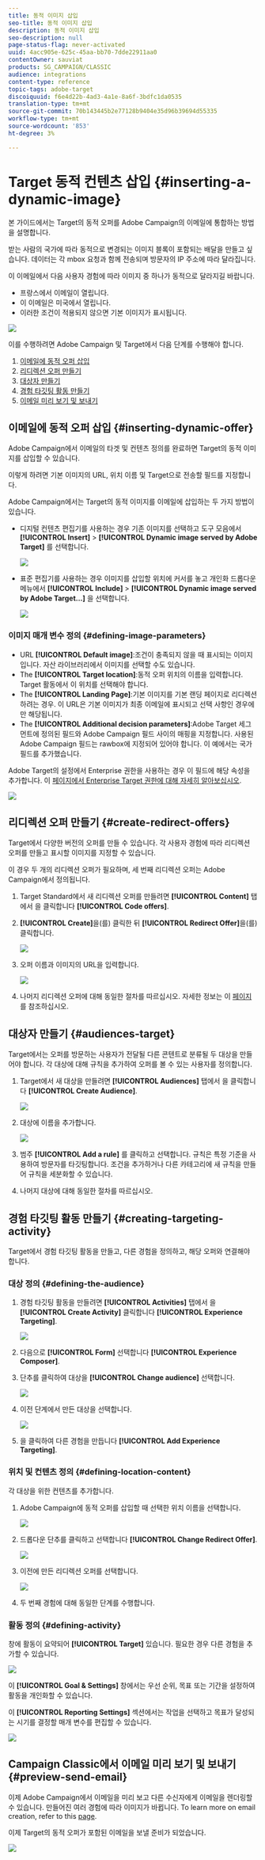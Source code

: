 ```yaml
---
title: 동적 이미지 삽입
seo-title: 동적 이미지 삽입
description: 동적 이미지 삽입
seo-description: null
page-status-flag: never-activated
uuid: 4acc905e-625c-45aa-bb70-7dde22911aa0
contentOwner: sauviat
products: SG_CAMPAIGN/CLASSIC
audience: integrations
content-type: reference
topic-tags: adobe-target
discoiquuid: f6e4d22b-4ad3-4a1e-8a6f-3bdfc1da0535
translation-type: tm+mt
source-git-commit: 70b143445b2e77128b9404e35d96b39694d55335
workflow-type: tm+mt
source-wordcount: '853'
ht-degree: 3%

---
```



# Target 동적 컨텐츠 삽입 {#inserting-a-dynamic-image}

본 가이드에서는 Target의 동적 오퍼를 Adobe Campaign의 이메일에 통합하는 방법을 설명합니다.

받는 사람의 국가에 따라 동적으로 변경되는 이미지 블록이 포함되는 배달을 만들고 싶습니다. 데이터는 각 mbox 요청과 함께 전송되며 방문자의 IP 주소에 따라 달라집니다.

이 이메일에서 다음 사용자 경험에 따라 이미지 중 하나가 동적으로 달라지길 바랍니다.

* 프랑스에서 이메일이 열립니다.
* 이 이메일은 미국에서 열립니다.
* 이러한 조건이 적용되지 않으면 기본 이미지가 표시됩니다.

![](assets/target_4.png)

이를 수행하려면 Adobe Campaign 및 Target에서 다음 단계를 수행해야 합니다.

1. [이메일에 동적 오퍼 삽입](../../integrations/using/inserting-a-dynamic-image.md#inserting-dynamic-offer)
1. [리디렉션 오퍼 만들기](../../integrations/using/inserting-a-dynamic-image.md#create-redirect-offers)
1. [대상자 만들기](../../integrations/using/inserting-a-dynamic-image.md#audiences-target)
1. [경험 타깃팅 활동 만들기](../../integrations/using/inserting-a-dynamic-image.md#creating-targeting-activity)
1. [이메일 미리 보기 및 보내기](../../integrations/using/inserting-a-dynamic-image.md#preview-send-email)

## 이메일에 동적 오퍼 삽입 {#inserting-dynamic-offer}

Adobe Campaign에서 이메일의 타겟 및 컨텐츠 정의를 완료하면 Target의 동적 이미지를 삽입할 수 있습니다.

이렇게 하려면 기본 이미지의 URL, 위치 이름 및 Target으로 전송할 필드를 지정합니다.

Adobe Campaign에서는 Target의 동적 이미지를 이메일에 삽입하는 두 가지 방법이 있습니다.

* 디지털 컨텐츠 편집기를 사용하는 경우 기존 이미지를 선택하고 도구 모음에서 **[!UICONTROL Insert]** > **[!UICONTROL Dynamic image served by Adobe Target]** 를 선택합니다.

   ![](assets/target_5.png)

* 표준 편집기를 사용하는 경우 이미지를 삽입할 위치에 커서를 놓고 개인화 드롭다운 메뉴에서 **[!UICONTROL Include]** > **[!UICONTROL Dynamic image served by Adobe Target...]** 을 선택합니다.

   ![](assets/target_12.png)

### 이미지 매개 변수 정의 {#defining-image-parameters}

* URL **[!UICONTROL Default image]**:조건이 충족되지 않을 때 표시되는 이미지입니다. 자산 라이브러리에서 이미지를 선택할 수도 있습니다.
* The **[!UICONTROL Target location]**:동적 오퍼 위치의 이름을 입력합니다. Target 활동에서 이 위치를 선택해야 합니다.
* The **[!UICONTROL Landing Page]**:기본 이미지를 기본 랜딩 페이지로 리디렉션하려는 경우. 이 URL은 기본 이미지가 최종 이메일에 표시되고 선택 사항인 경우에만 해당됩니다.
* The **[!UICONTROL Additional decision parameters]**:Adobe Target 세그먼트에 정의된 필드와 Adobe Campaign 필드 사이의 매핑을 지정합니다. 사용된 Adobe Campaign 필드는 rawbox에 지정되어 있어야 합니다. 이 예에서는 국가 필드를 추가했습니다.

Adobe Target의 설정에서 Enterprise 권한을 사용하는 경우 이 필드에 해당 속성을 추가합니다. 이 [페이지에서 Enterprise Target 권한에 대해 자세히 알아보십시오](https://docs.adobe.com/content/help/en/target/using/administer/manage-users/enterprise/properties-overview.html).

![](assets/target_13.png)

## 리디렉션 오퍼 만들기 {#create-redirect-offers}

Target에서 다양한 버전의 오퍼를 만들 수 있습니다. 각 사용자 경험에 따라 리디렉션 오퍼를 만들고 표시할 이미지를 지정할 수 있습니다.

이 경우 두 개의 리디렉션 오퍼가 필요하며, 세 번째 리디렉션 오퍼는 Adobe Campaign에서 정의됩니다.

1. Target Standard에서 새 리디렉션 오퍼를 만들려면 **[!UICONTROL Content]** 탭에서 을 클릭합니다 **[!UICONTROL Code offers]**.

1. **[!UICONTROL Create]**&#x200B;을(를) 클릭한 뒤 **[!UICONTROL Redirect Offer]**&#x200B;을(를) 클릭합니다.

   ![](assets/target_9.png)

1. 오퍼 이름과 이미지의 URL을 입력합니다.

   ![](assets/target_6.png)

1. 나머지 리디렉션 오퍼에 대해 동일한 절차를 따르십시오. 자세한 정보는 이 [페이지](https://docs.adobe.com/help/en/target/using/experiences/offers/offer-redirect.html)를 참조하십시오.

## 대상자 만들기 {#audiences-target}

Target에서는 오퍼를 방문하는 사용자가 전달될 다른 콘텐트로 분류될 두 대상을 만들어야 합니다. 각 대상에 대해 규칙을 추가하여 오퍼를 볼 수 있는 사용자를 정의합니다.

1. Target에서 새 대상을 만들려면 **[!UICONTROL Audiences]** 탭에서 을 클릭합니다 **[!UICONTROL Create Audience]**.

   ![](assets/audiences_1.png)

1. 대상에 이름을 추가합니다.

   ![](assets/audiences_2.png)

1. 범주 **[!UICONTROL Add a rule]** 를 클릭하고 선택합니다. 규칙은 특정 기준을 사용하여 방문자를 타깃팅합니다. 조건을 추가하거나 다른 카테고리에 새 규칙을 만들어 규칙을 세분화할 수 있습니다.

1. 나머지 대상에 대해 동일한 절차를 따르십시오.

## 경험 타깃팅 활동 만들기 {#creating-targeting-activity}

Target에서 경험 타깃팅 활동을 만들고, 다른 경험을 정의하고, 해당 오퍼와 연결해야 합니다.

### 대상 정의 {#defining-the-audience}

1. 경험 타깃팅 활동을 만들려면 **[!UICONTROL Activities]** 탭에서 을 **[!UICONTROL Create Activity]** 클릭합니다 **[!UICONTROL Experience Targeting]**.

   ![](assets/target_10.png)

1. 다음으로 **[!UICONTROL Form]** 선택합니다 **[!UICONTROL Experience Composer]**.

1. 단추를 클릭하여 대상을 **[!UICONTROL Change audience]** 선택합니다.

   ![](assets/target_10_2.png)

1. 이전 단계에서 만든 대상을 선택합니다.

   ![](assets/target_10_3.png)

1. 을 클릭하여 다른 경험을 만듭니다 **[!UICONTROL Add Experience Targeting]**.

### 위치 및 컨텐츠 정의 {#defining-location-content}

각 대상을 위한 컨텐츠를 추가합니다.

1. Adobe Campaign에 동적 오퍼를 삽입할 때 선택한 위치 이름을 선택합니다.

   ![](assets/target_15.png)

1. 드롭다운 단추를 클릭하고 선택합니다 **[!UICONTROL Change Redirect Offer]**.

   ![](assets/target_content.png)

1. 이전에 만든 리디렉션 오퍼를 선택합니다.

   ![](assets/target_content_2.png)

1. 두 번째 경험에 대해 동일한 단계를 수행합니다.

### 활동 정의 {#defining-activity}

창에 활동이 요약되어 **[!UICONTROL Target]** 있습니다. 필요한 경우 다른 경험을 추가할 수 있습니다.

![](assets/target_experience.png)

이 **[!UICONTROL Goal & Settings]** 창에서는 우선 순위, 목표 또는 기간을 설정하여 활동을 개인화할 수 있습니다.

이 **[!UICONTROL Reporting Settings]** 섹션에서는 작업을 선택하고 목표가 달성되는 시기를 결정할 매개 변수를 편집할 수 있습니다.

![](assets/target_experience_2.png)

## Campaign Classic에서 이메일 미리 보기 및 보내기 {#preview-send-email}

이제 Adobe Campaign에서 이메일을 미리 보고 다른 수신자에게 이메일을 렌더링할 수 있습니다. 만들어진 여러 경험에 따라 이미지가 바뀝니다. To learn more on email creation, refer to this [page](../../delivery/using/defining-the-email-content.md).

이제 Target의 동적 오퍼가 포함된 이메일을 보낼 준비가 되었습니다.

![](assets/target_20.png)
